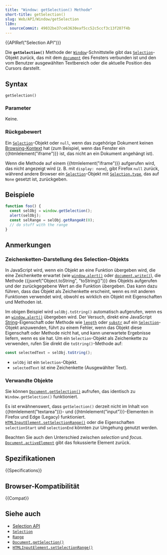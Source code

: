 ```yaml
---
title: "Window: getSelection() Methode"
short-title: getSelection()
slug: Web/API/Window/getSelection
l10n:
  sourceCommit: 49032be37ce63630eaf5cc52c5ccf3c13f207f4b
---
```


{{APIRef("Selection API")}}

Die **`getSelection()`** Methode der [`Window`](/de/docs/Web/API/Window)-Schnittstelle gibt das [`Selection`](/de/docs/Web/API/Selection)-Objekt zurück, das mit dem [`document`](/de/docs/Web/API/Document) des Fensters verbunden ist und den vom Benutzer ausgewählten Textbereich oder die aktuelle Position des Cursors darstellt.

## Syntax

```js-nolint
getSelection()
```

### Parameter

Keine.

### Rückgabewert

Ein [`Selection`](/de/docs/Web/API/Selection)-Objekt oder `null`, wenn das zugehörige Dokument keinen [Browsing-Kontext](/de/docs/Glossary/Browsing_context) hat (zum Beispiel, wenn das Fenster ein {{htmlelement("iframe")}} ist, das nicht an ein Dokument angehängt ist).

Wenn die Methode auf einem {{htmlelement("iframe")}} aufgerufen wird, das nicht angezeigt wird (z. B. mit `display: none`), gibt Firefox `null` zurück, während andere Browser ein [`Selection`](/de/docs/Web/API/Selection)-Objekt mit [`Selection.type`](/de/docs/Web/API/Selection/type), das auf `None` gesetzt ist, zurückgeben.

## Beispiele

```js
function foo() {
  const selObj = window.getSelection();
  alert(selObj);
  const selRange = selObj.getRangeAt(0);
  // do stuff with the range
}
```

## Anmerkungen

### Zeichenketten-Darstellung des Selection-Objekts

In JavaScript wird, wenn ein Objekt an eine Funktion übergeben wird, die eine Zeichenkette erwartet (wie [`window.alert()`](/de/docs/Web/API/Window/alert) oder [`document.write()`](/de/docs/Web/API/Document/write)), die Methode {{jsxref("Object.toString", "toString()")}} des Objekts aufgerufen und der zurückgegebene Wert an die Funktion übergeben.
Das kann dazu führen, dass das Objekt als Zeichenkette erscheint, wenn es mit anderen Funktionen verwendet wird, obwohl es wirklich ein Objekt mit Eigenschaften und Methoden ist.

Im obigen Beispiel wird `selObj.toString()` automatisch aufgerufen, wenn es an [`window.alert()`](/de/docs/Web/API/Window/alert) übergeben wird. Der Versuch, direkt eine JavaScript [String](/de/docs/Web/JavaScript/Reference/Global_Objects/String)-Eigenschaft oder Methode wie [`length`](/de/docs/Web/JavaScript/Reference/Global_Objects/String/length) oder [`substr`](/de/docs/Web/JavaScript/Reference/Global_Objects/String/substr) auf ein [`Selection`](/de/docs/Web/API/Selection)-Objekt anzuwenden, führt zu einem Fehler, wenn das Objekt diese Eigenschaft oder Methode nicht hat, und kann unerwartete Ergebnisse liefern, wenn es sie hat. Um ein `Selection`-Objekt als Zeichenkette zu verwenden, rufen Sie direkt die `toString()`-Methode auf:

```js
const selectedText = selObj.toString();
```

- `selObj` ist ein `Selection`-Objekt.
- `selectedText` ist eine Zeichenkette (Ausgewählter Text).

### Verwandte Objekte

Sie können [`Document.getSelection()`](/de/docs/Web/API/Document/getSelection) aufrufen, das identisch zu `Window.getSelection()` funktioniert.

Es ist erwähnenswert, dass `getSelection()` derzeit nicht im Inhalt von {{htmlelement("textarea")}}- und {{htmlelement("input")}}-Elementen in Firefox und Edge (Legacy) funktioniert. [`HTMLInputElement.setSelectionRange()`](/de/docs/Web/API/HTMLInputElement/setSelectionRange) oder die Eigenschaften `selectionStart` und `selectionEnd` könnten zur Umgehung genutzt werden.

Beachten Sie auch den Unterschied zwischen _selection_ und _focus_.
[`Document.activeElement`](/de/docs/Web/API/Document/activeElement) gibt das fokussierte Element zurück.

## Spezifikationen

{{Specifications}}

## Browser-Kompatibilität

{{Compat}}

## Siehe auch

- [Selection API](/de/docs/Web/API/Selection)
- [`Selection`](/de/docs/Web/API/Selection)
- [`Range`](/de/docs/Web/API/Range)
- [`Document.getSelection()`](/de/docs/Web/API/Document/getSelection)
- [`HTMLInputElement.setSelectionRange()`](/de/docs/Web/API/HTMLInputElement/setSelectionRange)
